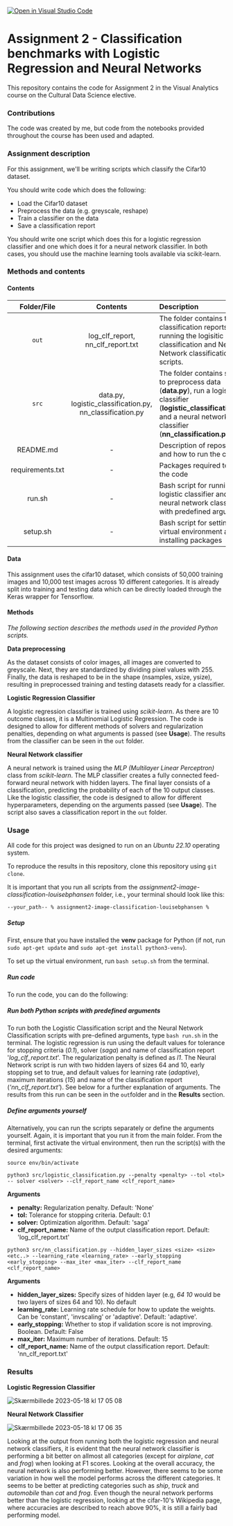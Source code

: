[![Open in Visual Studio Code](https://classroom.github.com/assets/open-in-vscode-c66648af7eb3fe8bc4f294546bfd86ef473780cde1dea487d3c4ff354943c9ae.svg)](https://classroom.github.com/online_ide?assignment_repo_id=10449089&assignment_repo_type=AssignmentRepo)
# Assignment 2 - Classification benchmarks with Logistic Regression and Neural Networks

This repository contains the code for Assignment 2 in the Visual Analytics course on the Cultural Data Science elective. 

### Contributions
The code was created by me, but code from the notebooks provided throughout the course has been used and adapted.

### Assignment description
For this assignment, we'll be writing scripts which classify the Cifar10 dataset.

You should write code which does the following:

- Load the Cifar10 dataset
- Preprocess the data (e.g. greyscale, reshape)
- Train a classifier on the data
- Save a classification report

You should write one script which does this for a logistic regression classifier and one which does it for a neural network classifier. In both cases, you should use the machine learning tools available via scikit-learn.

### Methods and contents

#### Contents
| Folder/File  | Contents| Description |
| :---:   | :---: | :--- |
|```out```|log_clf_report, nn_clf_report.txt| The folder contains the classification reports from running the logisitic classification and Neural Network classification scripts. |
|```src```|data.py, logistic_classification.py, nn_classification.py| The folder contains scripts to preprocess data (**data.py**), run a logistic classifier (**logistic_classification.py**) and a neural network classifier (**nn_classification.py**).|
|README.md|-| Description of repository and how to run the code|
|requirements.txt|-|Packages required to run the code|
|run.sh|-|Bash script for running logistic classifier and neural network classifier with predefined arguments|
|setup.sh|-|Bash script for setting up virtual environment and installing packages|

#### Data
This assignment uses the cifar10 dataset, which consists of 50,000 training images and 10,000 test images across 10 different categories. It is already split into training and testing data which can be directly loaded through the Keras wrapper for Tensorflow. 

#### Methods
*The following section describes the methods used in the provided Python scripts.*

**Data preprocessing**

As the dataset consists of color images, all images are converted to greyscale. Next, they are standardized by dividing pixel values with 255. Finally, the data is reshaped to be in the shape (nsamples, xsize, ysize), resulting in preprocessed training and testing datasets ready for a classifier. 


**Logistic Regression Classifier**

A logistic regression classifier is trained using *scikit-learn*. As there are 10 outcome classes, it is a Multinomial Logistic Regression. The code is designed to allow for different methods of solvers and regularization penalties, depending on what arguments is passed (see **Usage**). The results from the classifier can be seen in the ```out``` folder.


**Neural Network classifier**

A neural network is trained using the *MLP (Multilayer Linear Perceptron)* class from *scikit-learn*. The MLP classifier creates a fully connected feed-forward neural network with hidden layers. The final layer consists of a classification, predicting the probability of each of the 10 output classes. Like the logistic classifier, the code is designed to allow for different hyperparameters, depending on the arguments passed (see **Usage**). The script also saves a classification report in the ```out``` folder. 


### Usage

All code for this project was designed to run on an *Ubuntu 22.10* operating system. 

To reproduce the results in this repository, clone this repository using ```git clone```.

It is important that you run all scripts from the *assignment2-image-classification-louisebphansen* folder, i.e., your terminal should look like this:

```
--your_path-- % assignment2-image-classification-louisebphansen %
```

##### Setup 
First, ensure that you have installed the **venv** package for Python (if not, run ```sudo apt-get update``` and ```sudo apt-get install python3-venv```). 

To set up the virtual environment, run ```bash setup.sh``` from the terminal.

##### Run code
To run the code, you can do the following:

##### Run both Python scripts with predefined arguments
To run both the Logistic Classification script and the Neural Network Classification scripts with pre-defined arguments, type ```bash run.sh``` in the terminal. The logistic regression is run using the default values for tolerance for stopping criteria (*0.1*), solver (*saga*) and name of classification report '*log_clf_report.txt*'. The regularization penalty is defined as *l1*. The Neural Network script is run with two hidden layers of sizes 64 and 10, early stopping set to true, and default values for learning rate (*adaptive*), maximum iterations (*15*) and name of the classification report (*'nn_clf_report.txt'*). See below for a further explanation of arguments. The results from this run can be seen in the ```out```folder and in the **Results** section. 



##### Define arguments yourself
Alternatively, you can run the scripts separately or define the arguments yourself. Again, it is important that you run it from the main folder. From the terminal, first activate the virtual environment, then run the script(s) with the desired arguments:

```
source env/bin/activate

python3 src/logistic_classification.py --penalty <penalty> --tol <tol> -- solver <solver> --clf_report_name <clf_report_name> 

``` 
**Arguments**

- **penalty:** Regularization penalty. Default: 'None'
- **tol:** Tolerance for stopping criteria. Default: 0.1
- **solver:** Optimization algorithm. Default: 'saga'
- **clf_report_name:** Name of the output classification report. Default: 'log_clf_report.txt'

```
python3 src/nn_classification.py --hidden_layer_sizes <size> <size> <etc..> --learning_rate <learning_rate> --early_stopping <early_stopping> --max_iter <max_iter> --clf_report_name <clf_report_name>
```

**Arguments**
- **hidden_layer_sizes:** Specify sizes of hidden layer (e.g, *64 10* would be two layers of sizes 64 and 10). No default
- **learning_rate:** Learning rate schedule for how to update the weights. Can be 'constant', 'invscaling' or 'adaptive'. Default: 'adaptive'. 
- **early_stopping:** Whether to stop if validation score is not improving. Boolean. Default: False
- **max_iter:** Maximum number of iterations. Default: 15
- **clf_report_name:** Name of the output classification report. Default: 'nn_clf_report.txt'

### Results

**Logistic Regression Classifier**

![Skærmbillede 2023-05-18 kl  17 05 08](https://github.com/AU-CDS/assignment2-image-classification-louisebphansen/assets/75262659/ec12a4bf-cbd1-4cd3-b8d6-392dd8e36e53)

**Neural Network Classifier**

![Skærmbillede 2023-05-18 kl  17 06 35](https://github.com/AU-CDS/assignment2-image-classification-louisebphansen/assets/75262659/4e8bebb2-abc1-4e32-aaf6-56801c664d58)

Looking at the output from running both the logistic regression and neural network classifiers, it is evident that the neural network classifier is performing a bit better on allmost all categories (except for *airplane*, *cat* and *frog*) when looking at F1 scores. Looking at the overall accuracy, the neural network is also performing better. However, there seems to be some variation in how well the model performs across the different categories. It seems to be better at predicting categories such as *ship*, *truck* and *automobile* than *cat* and *frog*. Even though the neural network performs better than the logistic regression, looking at the cifar-10's Wikipedia page, where accuracies are described to reach above 90%, it is still a fairly bad performing model.
